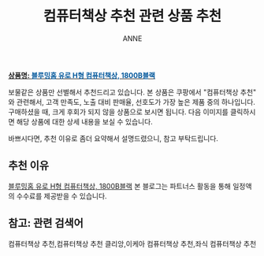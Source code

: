﻿---
layout: post
title:  "컴퓨터책상 추천 관련 상품 추천"
author: ANNE
categories: [ 가구/인테리어 ]
tags: [컴퓨터책상 추천,컴퓨터책상 추천 클리앙,이케아 컴퓨터책상 추천,좌식 컴퓨터책상 추천]
image: https://static.coupangcdn.com/image/vendor_inventory/084a/ed67277d7c2680c6941c8a4ed7530c4489fa6050ddd6b0d5ee38688fdaf8.jpg 
description: "쿠팡에서 컴퓨터책상 추천 관련 상품으로 가장 고객 선호도가 높은 제품 중 하나입니다."
---

<a href="https://link.coupang.com/re/AFFSDP?lptag=AF5184500&pageKey=1082705497&itemId=2035834201&vendorItemId=70669557796&traceid=V0-153-8929e5143d3812a2"><b>상품명: <font color='#01579B'>블루밍홈 유로 H형 컴퓨터책상, 1800B블랙</font></b></a>

보물같은 상품만 선별해서 추천드리고 있습니다.
본 상품은 쿠팡에서 "컴퓨터책상 추천" 와 관련해서, 고객 만족도, 노출 대비 판매율, 선호도가 가장 높은 제품 중의 하나입니다.
구매하셨을 때, 크게 후회가 되지 않을 상품으로 보시면 됩니다. 
다음 이미지를 클릭하시면 해당 상품에 대한 상세 내용을 보실 수 있습니다.

바쁘시다면, 추천 이유로 좀더 요약해서 설명드렸으니, 참고 부탁드립니다.

## 추천 이유 

<a href="https://link.coupang.com/re/AFFSDP?lptag=AF5184500&pageKey=1082705497&itemId=2035834201&vendorItemId=70669557796&traceid=V0-153-8929e5143d3812a2">블루밍홈 유로 H형 컴퓨터책상, 1800B블랙</a>
본 블로그는 파트너스 활동을 통해 일정액의 수수료를 제공받을 수 있습니다.

## 참고: 관련 검색어    
컴퓨터책상 추천,컴퓨터책상 추천 클리앙,이케아 컴퓨터책상 추천,좌식 컴퓨터책상 추천